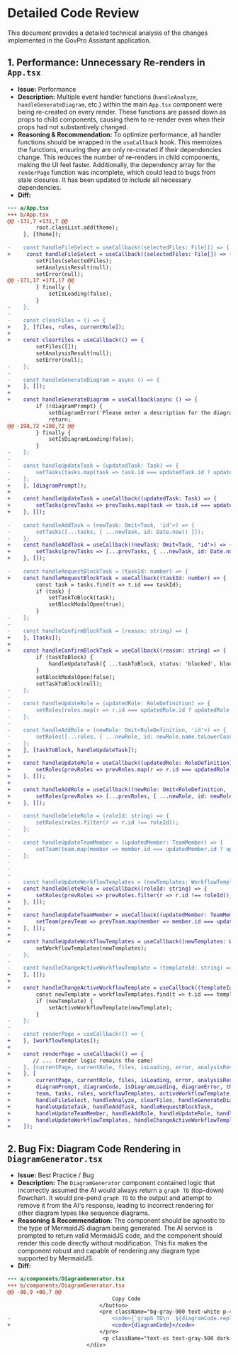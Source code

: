 # Detailed Code Review

This document provides a detailed technical analysis of the changes implemented in the GovPro Assistant application.

## 1. Performance: Unnecessary Re-renders in `App.tsx`

*   **Issue:** Performance
*   **Description:** Multiple event handler functions (`handleAnalyze`, `handleGenerateDiagram`, etc.) within the main `App.tsx` component were being re-created on every render. These functions are passed down as props to child components, causing them to re-render even when their props had not substantively changed.
*   **Reasoning & Recommendation:** To optimize performance, all handler functions should be wrapped in the `useCallback` hook. This memoizes the functions, ensuring they are only re-created if their dependencies change. This reduces the number of re-renders in child components, making the UI feel faster. Additionally, the dependency array for the `renderPage` function was incomplete, which could lead to bugs from stale closures. It has been updated to include all necessary dependencies.
*   **Diff:**

```diff
--- a/App.tsx
+++ b/App.tsx
@@ -131,7 +131,7 @@
         root.classList.add(theme);
     }, [theme]);
 
-    const handleFileSelect = useCallback((selectedFiles: File[]) => {
+     const handleFileSelect = useCallback((selectedFiles: File[]) => {
         setFiles(selectedFiles);
         setAnalysisResult(null);
         setError(null);
@@ -171,17 +171,17 @@
         } finally {
             setIsLoading(false);
         }
-    };
-
-    const clearFiles = () => {
+    }, [files, roles, currentRole]);
+
+    const clearFiles = useCallback(() => {
         setFiles([]);
         setAnalysisResult(null);
         setError(null);
-    };
-
-    const handleGenerateDiagram = async () => {
+    }, []);
+
+    const handleGenerateDiagram = useCallback(async () => {
         if (!diagramPrompt) {
             setDiagramError('Please enter a description for the diagram.');
             return;
@@ -198,72 +198,72 @@
         } finally {
             setIsDiagramLoading(false);
         }
-    };
-
-    const handleUpdateTask = (updatedTask: Task) => {
-        setTasks(tasks.map(task => task.id === updatedTask.id ? updatedTask : task));
-    };
+    }, [diagramPrompt]);
+
+    const handleUpdateTask = useCallback((updatedTask: Task) => {
+        setTasks(prevTasks => prevTasks.map(task => task.id === updatedTask.id ? updatedTask : task));
+    }, []);
     
-    const handleAddTask = (newTask: Omit<Task, 'id'>) => {
-        setTasks([...tasks, { ...newTask, id: Date.now() }]);
-    };
+    const handleAddTask = useCallback((newTask: Omit<Task, 'id'>) => {
+        setTasks(prevTasks => [...prevTasks, { ...newTask, id: Date.now() }]);
+    }, []);
     
-    const handleRequestBlockTask = (taskId: number) => {
+    const handleRequestBlockTask = useCallback((taskId: number) => {
         const task = tasks.find(t => t.id === taskId);
         if (task) {
             setTaskToBlock(task);
             setBlockModalOpen(true);
         }
-    };
-
-    const handleConfirmBlockTask = (reason: string) => {
+    }, [tasks]);
+
+    const handleConfirmBlockTask = useCallback((reason: string) => {
         if (taskToBlock) {
             handleUpdateTask({ ...taskToBlock, status: 'blocked', blockReason: reason });
         }
         setBlockModalOpen(false);
         setTaskToBlock(null);
-    };
-
-    const handleUpdateRole = (updatedRole: RoleDefinition) => {
-        setRoles(roles.map(r => r.id === updatedRole.id ? updatedRole : r));
-    };
-
-    const handleAddRole = (newRole: Omit<RoleDefinition, 'id'>) => {
-        setRoles([...roles, { ...newRole, id: newRole.name.toLowerCase().replace(/\s/g, '_') }]);
-    };
+    }, [taskToBlock, handleUpdateTask]);
+
+    const handleUpdateRole = useCallback((updatedRole: RoleDefinition) => {
+        setRoles(prevRoles => prevRoles.map(r => r.id === updatedRole.id ? updatedRole : r));
+    }, []);
+
+    const handleAddRole = useCallback((newRole: Omit<RoleDefinition, 'id'>) => {
+        setRoles(prevRoles => [...prevRoles, { ...newRole, id: newRole.name.toLowerCase().replace(/\s/g, '_') }]);
+    }, []);
     
-    const handleDeleteRole = (roleId: string) => {
-        setRoles(roles.filter(r => r.id !== roleId));
-    };
-
-    const handleUpdateTeamMember = (updatedMember: TeamMember) => {
-        setTeam(team.map(member => member.id === updatedMember.id ? updatedMember : member));
-    };
-
-
-
-    const handleUpdateWorkflowTemplates = (newTemplates: WorkflowTemplate[]) => {
+    const handleDeleteRole = useCallback((roleId: string) => {
+        setRoles(prevRoles => prevRoles.filter(r => r.id !== roleId));
+    }, []);
+
+    const handleUpdateTeamMember = useCallback((updatedMember: TeamMember) => {
+        setTeam(prevTeam => prevTeam.map(member => member.id === updatedMember.id ? updatedMember : member));
+    }, []);
+
+    const handleUpdateWorkflowTemplates = useCallback((newTemplates: WorkflowTemplate[]) => {
         setWorkflowTemplates(newTemplates);
-    };
-
-    const handleChangeActiveWorkflowTemplate = (templateId: string) => {
+    }, []);
+
+    const handleChangeActiveWorkflowTemplate = useCallback((templateId: string) => {
         const newTemplate = workflowTemplates.find(t => t.id === templateId);
         if (newTemplate) {
             setActiveWorkflowTemplate(newTemplate);
         }
-    };
-
-    const renderPage = useCallback(() => {
+    }, [workflowTemplates]);
+
+    const renderPage = useCallback(() => {
        // ... (render logic remains the same)
-    }, [currentPage, currentRole, files, isLoading, error, analysisResult, handleFileSelect, diagramPrompt, diagramCode, isDiagramLoading, diagramError, theme, team, tasks, roles, workflowTemplates, activeWorkflowTemplate, currentUser]);
+    }, [
+        currentPage, currentRole, files, isLoading, error, analysisResult,
+        diagramPrompt, diagramCode, isDiagramLoading, diagramError, theme,
+        team, tasks, roles, workflowTemplates, activeWorkflowTemplate, currentUser,
+        handleFileSelect, handleAnalyze, clearFiles, handleGenerateDiagram,
+        handleUpdateTask, handleAddTask, handleRequestBlockTask,
+        handleUpdateTeamMember, handleAddRole, handleUpdateRole, handleDeleteRole,
+        handleUpdateWorkflowTemplates, handleChangeActiveWorkflowTemplate
+    ]);
```

## 2. Bug Fix: Diagram Code Rendering in `DiagramGenerator.tsx`

*   **Issue:** Best Practice / Bug
*   **Description:** The `DiagramGenerator` component contained logic that incorrectly assumed the AI would always return a `graph TD` (top-down) flowchart. It would pre-pend `graph TD` to the output and attempt to remove it from the AI's response, leading to incorrect rendering for other diagram types like sequence diagrams.
*   **Reasoning & Recommendation:** The component should be agnostic to the type of MermaidJS diagram being generated. The AI service is prompted to return valid MermaidJS code, and the component should render this code directly without modification. This fix makes the component robust and capable of rendering any diagram type supported by MermaidJS.
*   **Diff:**

```diff
--- a/components/DiagramGenerator.tsx
+++ b/components/DiagramGenerator.tsx
@@ -86,9 +86,7 @@
                                 Copy Code
                             </button>
                             <pre className="bg-gray-900 text-white p-4 rounded-lg h-full overflow-auto text-sm">
-                                <code>{`graph TD\n  ${diagramCode.replace(/^graph TD\s*/, '')}`}</code>
+                                <code>{diagramCode}</code>
                             </pre>
                              <p className="text-xs text-gray-500 dark:text-gray-400 mt-2">This is MermaidJS syntax. You can paste it into any Mermaid-compatible renderer.</p>
                         </div>
```
